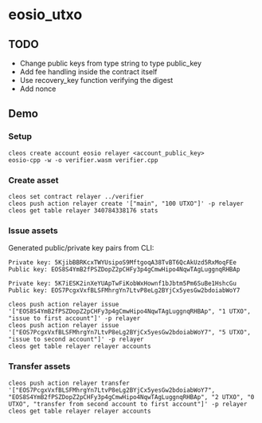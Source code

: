 # eosio_utxo

## TODO
* Change public keys from type string to type public_key
* Add fee handling inside the contract itself
* Use recovery_key function verifying the digest
* Add nonce

## Demo

### Setup
```
cleos create account eosio relayer <account_public_key>
eosio-cpp -w -o verifier.wasm verifier.cpp
```

### Create asset
```
cleos set contract relayer ../verifier
cleos push action relayer create '["main", "100 UTXO"]' -p relayer
cleos get table relayer 340784338176 stats
```

### Issue assets

Generated public/private key pairs from CLI:

```
Private key: 5KjibBBRKcxTWYUsipoS9MftgoqA38TvBT6QcAkUzd5RxMoqFEe
Public key: EOS8S4YmB2fPSZDopZ2pCHFy3p4gCmwHipo4NqwTAgLuggnqRHBAp
```

```
Private key: 5K7iESK2inXeYUApTwFiKobWxHownf1bJbtm5Pm6SuBe1HshcGu
Public key: EOS7PcgxVxfBLSFMhrgYn7LtvP8eLg2BYjCx5yesGw2bdoiabWoY7
```

```
cleos push action relayer issue '["EOS8S4YmB2fPSZDopZ2pCHFy3p4gCmwHipo4NqwTAgLuggnqRHBAp", "1 UTXO", "issue to first account"]' -p relayer
cleos push action relayer issue '["EOS7PcgxVxfBLSFMhrgYn7LtvP8eLg2BYjCx5yesGw2bdoiabWoY7", "5 UTXO", "issue to second account"]' -p relayer
cleos get table relayer relayer accounts
```

### Transfer assets

```
cleos push action relayer transfer '["EOS7PcgxVxfBLSFMhrgYn7LtvP8eLg2BYjCx5yesGw2bdoiabWoY7", "EOS8S4YmB2fPSZDopZ2pCHFy3p4gCmwHipo4NqwTAgLuggnqRHBAp", "2 UTXO", "0 UTXO", "transfer from second account to first account"]' -p relayer
cleos get table relayer relayer accounts
```
